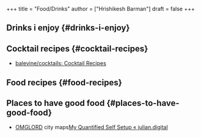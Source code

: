 +++
title = "Food/Drinks"
author = ["Hrishikesh Barman"]
draft = false
+++

## Drinks i enjoy {#drinks-i-enjoy}


## Cocktail recipes {#cocktail-recipes}

-   [balevine/cocktails: Cocktail Recipes](https://github.com/balevine/cocktails)


## Food recipes {#food-recipes}


## Places to have good food {#places-to-have-good-food}

-   [OMGLORD](https://omglord.com/maps) city maps[My Quantified Self Setup « julian.digital](https://julian.digital/2020/02/23/my-quantified-self-setup/)
